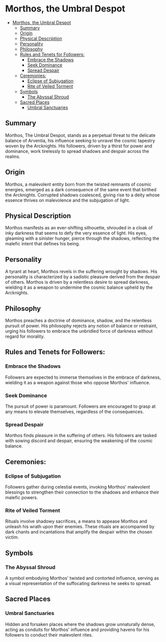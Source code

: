 # Morthos, the Umbral Despot

- [Morthos, the Umbral Despot](#morthos-the-umbral-despot)
  - [Summary](#summary)
  - [Origin](#origin)
  - [Physical Description](#physical-description)
  - [Personality](#personality)
  - [Philosophy](#philosophy)
  - [Rules and Tenets for Followers:](#rules-and-tenets-for-followers)
    - [Embrace the Shadows](#embrace-the-shadows)
    - [Seek Dominance](#seek-dominance)
    - [Spread Despair](#spread-despair)
  - [Ceremonies:](#ceremonies)
    - [Eclipse of Subjugation](#eclipse-of-subjugation)
    - [Rite of Veiled Torment](#rite-of-veiled-torment)
  - [Symbols](#symbols)
    - [The Abyssal Shroud](#the-abyssal-shroud)
  - [Sacred Places](#sacred-places)
    - [Umbral Sanctuaries](#umbral-sanctuaries)


## Summary
Morthos, The Umbral Despot, stands as a perpetual threat to the delicate balance of Arventia, his influence seeking to unravel the cosmic tapestry woven by the Arcknights. His followers, driven by a thirst for power and dominance, work tirelessly to spread shadows and despair across the realms.


## Origin
Morthos, a malevolent entity born from the twisted remnants of cosmic energies, emerged as a dark consequence of the same event that birthed the Arcknights. Corrupted shadows coalesced, giving rise to a deity whose essence thrives on malevolence and the subjugation of light.

## Physical Description
Morthos manifests as an ever-shifting silhouette, shrouded in a cloak of inky darkness that seems to defy the very essence of light. His eyes, gleaming with a sinister hunger, pierce through the shadows, reflecting the malefic intent that defines his being.

## Personality
A tyrant at heart, Morthos revels in the suffering wrought by shadows. His personality is characterized by a sadistic pleasure derived from the despair of others. Morthos is driven by a relentless desire to spread darkness, wielding it as a weapon to undermine the cosmic balance upheld by the Arcknights.

## Philosophy
Morthos preaches a doctrine of dominance, shadow, and the relentless pursuit of power. His philosophy rejects any notion of balance or restraint, urging his followers to embrace the unbridled force of darkness without regard for morality.

## Rules and Tenets for Followers:

### Embrace the Shadows
Followers are expected to immerse themselves in the embrace of darkness, wielding it as a weapon against those who oppose Morthos' influence.

### Seek Dominance
The pursuit of power is paramount. Followers are encouraged to grasp at any means to elevate themselves, regardless of the consequences.

### Spread Despair
Morthos finds pleasure in the suffering of others. His followers are tasked with sowing discord and despair, ensuring the weakening of the cosmic balance.


## Ceremonies:

### Eclipse of Subjugation
Followers gather during celestial events, invoking Morthos' malevolent blessings to strengthen their connection to the shadows and enhance their malefic powers.

### Rite of Veiled Torment 
Rituals involve shadowy sacrifices, a means to appease Morthos and unleash his wrath upon their enemies. These rituals are accompanied by dark chants and incantations that amplify the despair within the chosen victim.

## Symbols

### The Abyssal Shroud 
A symbol embodying Morthos' twisted and contorted influence, serving as a visual representation of the suffocating darkness he seeks to spread.

## Sacred Places

### Umbral Sanctuaries
Hidden and forsaken places where the shadows grow unnaturally dense, acting as conduits for Morthos' influence and providing havens for his followers to conduct their malevolent rites.


